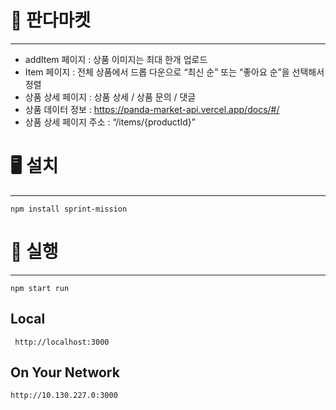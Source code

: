 # 🐼 판다마켓

---

- addItem 페이지 : 상품 이미지는 최대 한개 업로드
- Item 페이지 : 전체 상품에서 드롭 다운으로 “최신 순” 또는 “좋아요 순”을 선택해서 정렬
- 상품 상세 페이지 : 상품 상세 / 상품 문의 / 댓글
- 상품 데이터 정보 : https://panda-market-api.vercel.app/docs/#/
- 상품 상세 페이지 주소 : “/items/{productId}”

# 🖥 설치

---

`npm install sprint-mission`

# 🍎 실행

---

`npm start run`

## Local

` http://localhost:3000`

## On Your Network

`http://10.130.227.0:3000`
